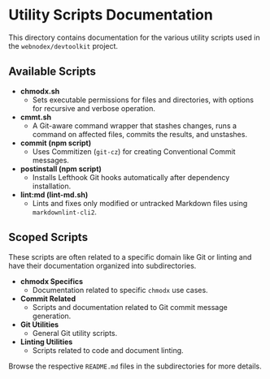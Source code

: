 # Utility Scripts Documentation

This directory contains documentation for the various utility scripts used in the `webnodex/devtoolkit` project.

## Available Scripts

- **chmodx.sh**
  - Sets executable permissions for files and directories, with options for recursive and verbose operation.
- **cmmt.sh**
  - A Git-aware command wrapper that stashes changes, runs a command on affected files, commits the results, and unstashes.
- **commit (npm script)**
  - Uses Commitizen (`git-cz`) for creating Conventional Commit messages.
- **postinstall (npm script)**
  - Installs Lefthook Git hooks automatically after dependency installation.
- **lint:md (lint-md.sh)**
  - Lints and fixes only modified or untracked Markdown files using `markdownlint-cli2`.

## Scoped Scripts

These scripts are often related to a specific domain like Git or linting and have their documentation organized into subdirectories.

- **chmodx Specifics**
  - Documentation related to specific `chmodx` use cases.
- **Commit Related**
  - Scripts and documentation related to Git commit message generation.
- **Git Utilities**
  - General Git utility scripts.
- **Linting Utilities**
  - Scripts related to code and document linting.

Browse the respective `README.md` files in the subdirectories for more details.

